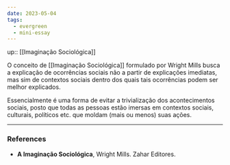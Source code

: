 ```yaml
---
date: 2023-05-04
tags:
  - evergreen
  - mini-essay
---
```

up:: [[Imaginação Sociológica]]

O conceito de [[Imaginação Sociológica]] formulado por Wright Mills busca a explicação de ocorrências sociais não a partir de explicações imediatas, mas sim de contextos sociais dentro dos quais tais ocorrências podem ser melhor explicados.

Essencialmente é uma forma de evitar a trivialização dos acontecimentos sociais, posto que todas as pessoas estão imersas em contextos sociais, culturais, políticos etc. que moldam (mais ou menos) suas ações.


---
### References
- **A Imaginação Sociológica**, Wright Mills. Zahar Editores.